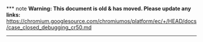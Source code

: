 *** note
**Warning: This document is old & has moved.  Please update any links:**<br>
https://chromium.googlesource.com/chromiumos/platform/ec/+/HEAD/docs/case_closed_debugging_cr50.md
***


